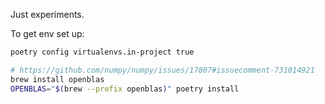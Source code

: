 Just experiments.

To get env set up:

```sh
poetry config virtualenvs.in-project true

# https://github.com/numpy/numpy/issues/17807#issuecomment-731014921
brew install openblas
OPENBLAS="$(brew --prefix openblas)" poetry install
```
